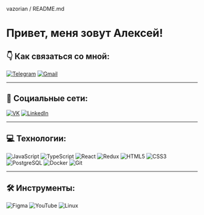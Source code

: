 vazorian / README.md

# Привет, меня зовут Алексей!

## 👇 Как связаться со мной:

[![Telegram](https://img.shields.io/badge/-Telegram-blue)](https://t.me/YourTelegram)
[![Gmail](https://img.shields.io/badge/-Gmail-red)](mailto:YourEmail@gmail.com)

---

## 🤝 Социальные сети:

[![VK](https://img.shields.io/badge/-VK-blue)](https://vk.com/YourVK)
[![LinkedIn](https://img.shields.io/badge/-LinkedIn-blue)](https://linkedin.com/in/YourProfile)

---

## 💻 Технологии:

![JavaScript](https://img.shields.io/badge/-JavaScript-yellow)
![TypeScript](https://img.shields.io/badge/-TypeScript-blue)
![React](https://img.shields.io/badge/-React-blue)
![Redux](https://img.shields.io/badge/-Redux-purple)
![HTML5](https://img.shields.io/badge/-HTML5-red)
![CSS3](https://img.shields.io/badge/-CSS3-blue)
![PostgreSQL](https://img.shields.io/badge/-PostgreSQL-blue)
![Docker](https://img.shields.io/badge/-Docker-blue)
![Git](https://img.shields.io/badge/-Git-orange)

---

## 🛠 Инструменты:

![Figma](https://img.shields.io/badge/-Figma-red)
![YouTube](https://img.shields.io/badge/-YouTube-red)
![Linux](https://img.shields.io/badge/-Linux-yellow)

